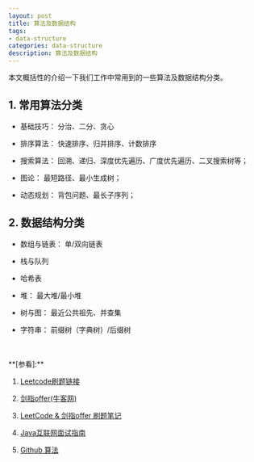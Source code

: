 ```yaml
---
layout: post
title: 算法及数据结构
tags:
- data-structure
categories: data-structure
description: 算法及数据结构
---
```



本文概括性的介绍一下我们工作中常用到的一些算法及数据结构分类。


<!-- more -->


## 1. 常用算法分类

* 基础技巧： 分治、二分、贪心

* 排序算法： 快速排序、归并排序、计数排序

* 搜索算法： 回溯、递归、深度优先遍历、广度优先遍历、二叉搜索树等；

* 图论： 最短路径、最小生成树；

* 动态规划： 背包问题、最长子序列；

## 2. 数据结构分类

* 数组与链表： 单/双向链表

* 栈与队列

* 哈希表

* 堆： 最大堆/最小堆

* 树与图： 最近公共祖先、并查集

* 字符串： 前缀树（字典树）/后缀树



<br />
<br />
**[参看]:**

1. [Leetcode刷题链接](https://leetcode.com/problemset/algorithms/)

2. [剑指offer(牛客网)](https://www.nowcoder.com/ta/coding-interviews)

3. [LeetCode & 剑指offer 刷题笔记](https://blog.csdn.net/kk55guang2/article/details/85223256)

4. [Java互联网面试指南](https://author.baidu.com/home?from=bjh_article&app_id=1629953002982671)

5. [Github 算法](https://github.com/TheAlgorithms)

<br />
<br />
<br />


